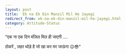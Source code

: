```yaml
---
layout: post
title:  Ek na Ek Din Manzil Mil He Jayegi
redirect_from: ek-na-ek-din-manzil-mil-he-jayegi.html
category: Attitude-Status
---
```

"एक ना एक दिन मंज़िल मिल ही जाएगी …. 

ठोकरें , ज़हर थोड़े है जो खा कर मर जाऊंगा 😉😎"